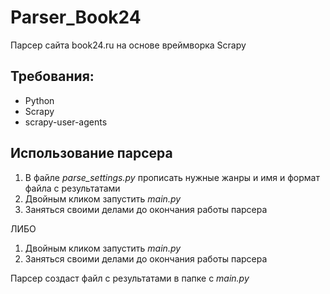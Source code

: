 # Parser_Book24
 Парсер сайта book24.ru на основе вреймворка Scrapy

## Требования:
  + Python
  + Scrapy
  + scrapy-user-agents

## Использование парсера
  1. В файле *parse_settings.py* прописать нужные жанры и имя и формат файла с результатами
  2. Двойным кликом запустить *main.py*
  3. Заняться своими делами до окончания работы парсера
 
  ЛИБО
  
  1. Двойным кликом запустить *main.py*
  2. Заняться своими делами до окончания работы парсера


Парсер создаст файл с результатами в папке с *main.py*
